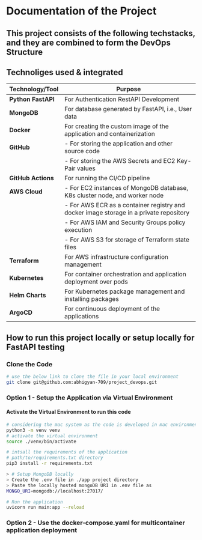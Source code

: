 # Documentation of the Project 

## This project consists of the following techstacks, and they are combined to form the DevOps Structure

## Technoliges used & integrated

| **Technology/Tool** | **Purpose**                                                                                      |
|----------------------|--------------------------------------------------------------------------------------------------|
| **Python FastAPI**   | For Authentication RestAPI Development                                                          |
| **MongoDB**          | For database generated by FastAPI, i.e., User data                                              |
| **Docker**           | For creating the custom image of the application and containerization                           |
| **GitHub**           | - For storing the application and other source code                                             |
|                      | - For storing the AWS Secrets and EC2 Key-Pair values                                           |
| **GitHub Actions**   | For running the CI/CD pipeline                                                                  |
| **AWS Cloud**        | - For EC2 instances of MongoDB database, K8s cluster node, and worker node                      |
|                      | - For AWS ECR as a container registry and docker image storage in a private repository          |
|                      | - For AWS IAM and Security Groups policy execution                                              |
|                      | - For AWS S3 for storage of Terraform state files                                               |
| **Terraform**        | For AWS infrastructure configuration management                                                 |
| **Kubernetes**       | For container orchestration and application deployment over pods                                |
| **Helm Charts**      | For Kubernetes package management and installing packages                                       |
| **ArgoCD**           | For continuous deployment of the applications                                                   |


## How to run this project locally or setup locally for FastAPI testing 

### Clone the Code 
```bash 
# use the below link to clone the file in your local environment
git clone git@github.com:abhigyan-709/project_devops.git
```

### Option 1 - Setup the Application via Virtual Environment 
#### Activate the Virtual Environment to run this code
```bash 
# considering the mac system as the code is developed in mac environment
python3 -m venv venv
# activate the virtual environment
source ./venv/bin/activate
```

```bash 
# intsall the requirements of the application 
# path/to/requirements.txt directory
pip3 install -r requirements.txt

> # Setup MongoDB locally  
> Create the .env file in ./app project directory 
> Paste the locally hosted mongoDB URI in .env file as
MONGO_URI=mongodb://localhost:27017/

# Run the application 
uvicorn run main:app --reload
```

### Option 2 - Use the docker-compose.yaml for multicontainer application deployment

